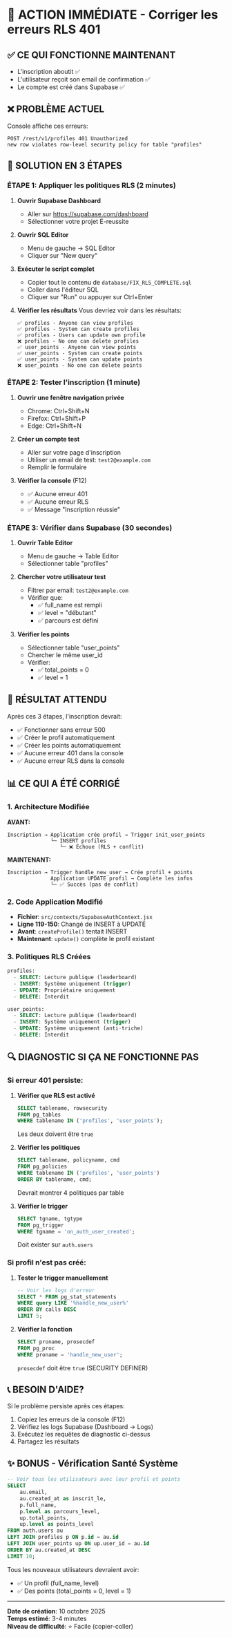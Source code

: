 # 🚨 ACTION IMMÉDIATE - Corriger les erreurs RLS 401

## ✅ CE QUI FONCTIONNE MAINTENANT
- L'inscription aboutit ✅
- L'utilisateur reçoit son email de confirmation ✅
- Le compte est créé dans Supabase ✅

## ❌ PROBLÈME ACTUEL
Console affiche ces erreurs:
```
POST /rest/v1/profiles 401 Unauthorized
new row violates row-level security policy for table "profiles"
```

## 🔧 SOLUTION EN 3 ÉTAPES

### ÉTAPE 1: Appliquer les politiques RLS (2 minutes)

1. **Ouvrir Supabase Dashboard**
   - Aller sur https://supabase.com/dashboard
   - Sélectionner votre projet E-reussite

2. **Ouvrir SQL Editor**
   - Menu de gauche → SQL Editor
   - Cliquer sur "New query"

3. **Exécuter le script complet**
   - Copier tout le contenu de `database/FIX_RLS_COMPLETE.sql`
   - Coller dans l'éditeur SQL
   - Cliquer sur "Run" ou appuyer sur Ctrl+Enter

4. **Vérifier les résultats**
   Vous devriez voir dans les résultats:
   ```
   ✅ profiles - Anyone can view profiles
   ✅ profiles - System can create profiles
   ✅ profiles - Users can update own profile
   ❌ profiles - No one can delete profiles
   ✅ user_points - Anyone can view points
   ✅ user_points - System can create points
   ✅ user_points - System can update points
   ❌ user_points - No one can delete points
   ```

### ÉTAPE 2: Tester l'inscription (1 minute)

1. **Ouvrir une fenêtre navigation privée**
   - Chrome: Ctrl+Shift+N
   - Firefox: Ctrl+Shift+P
   - Edge: Ctrl+Shift+N

2. **Créer un compte test**
   - Aller sur votre page d'inscription
   - Utiliser un email de test: `test2@example.com`
   - Remplir le formulaire

3. **Vérifier la console** (F12)
   - ✅ Aucune erreur 401
   - ✅ Aucune erreur RLS
   - ✅ Message "Inscription réussie"

### ÉTAPE 3: Vérifier dans Supabase (30 secondes)

1. **Ouvrir Table Editor**
   - Menu de gauche → Table Editor
   - Sélectionner table "profiles"

2. **Chercher votre utilisateur test**
   - Filtrer par email: `test2@example.com`
   - Vérifier que:
     - ✅ full_name est rempli
     - ✅ level = "débutant"
     - ✅ parcours est défini

3. **Vérifier les points**
   - Sélectionner table "user_points"
   - Chercher le même user_id
   - Vérifier:
     - ✅ total_points = 0
     - ✅ level = 1

## 🎯 RÉSULTAT ATTENDU

Après ces 3 étapes, l'inscription devrait:
- ✅ Fonctionner sans erreur 500
- ✅ Créer le profil automatiquement
- ✅ Créer les points automatiquement
- ✅ Aucune erreur 401 dans la console
- ✅ Aucune erreur RLS dans la console

## 📊 CE QUI A ÉTÉ CORRIGÉ

### 1. Architecture Modifiée
**AVANT:**
```
Inscription → Application crée profil → Trigger init_user_points
              └─ INSERT profiles
                 └─ ❌ Échoue (RLS + conflit)
```

**MAINTENANT:**
```
Inscription → Trigger handle_new_user → Crée profil + points
              Application UPDATE profil → Complète les infos
              └─ ✅ Succès (pas de conflit)
```

### 2. Code Application Modifié
- **Fichier**: `src/contexts/SupabaseAuthContext.jsx`
- **Ligne 119-150**: Changé de INSERT à UPDATE
- **Avant**: `createProfile()` tentait INSERT
- **Maintenant**: `update()` complète le profil existant

### 3. Politiques RLS Créées
```sql
profiles:
  - SELECT: Lecture publique (leaderboard)
  - INSERT: Système uniquement (trigger)
  - UPDATE: Propriétaire uniquement
  - DELETE: Interdit

user_points:
  - SELECT: Lecture publique (leaderboard)
  - INSERT: Système uniquement (trigger)
  - UPDATE: Système uniquement (anti-triche)
  - DELETE: Interdit
```

## 🔍 DIAGNOSTIC SI ÇA NE FONCTIONNE PAS

### Si erreur 401 persiste:

1. **Vérifier que RLS est activé**
   ```sql
   SELECT tablename, rowsecurity 
   FROM pg_tables 
   WHERE tablename IN ('profiles', 'user_points');
   ```
   Les deux doivent être `true`

2. **Vérifier les politiques**
   ```sql
   SELECT tablename, policyname, cmd
   FROM pg_policies
   WHERE tablename IN ('profiles', 'user_points')
   ORDER BY tablename, cmd;
   ```
   Devrait montrer 4 politiques par table

3. **Vérifier le trigger**
   ```sql
   SELECT tgname, tgtype 
   FROM pg_trigger 
   WHERE tgname = 'on_auth_user_created';
   ```
   Doit exister sur `auth.users`

### Si profil n'est pas créé:

1. **Tester le trigger manuellement**
   ```sql
   -- Voir les logs d'erreur
   SELECT * FROM pg_stat_statements 
   WHERE query LIKE '%handle_new_user%' 
   ORDER BY calls DESC 
   LIMIT 5;
   ```

2. **Vérifier la fonction**
   ```sql
   SELECT proname, prosecdef 
   FROM pg_proc 
   WHERE proname = 'handle_new_user';
   ```
   `prosecdef` doit être `true` (SECURITY DEFINER)

## 📞 BESOIN D'AIDE?

Si le problème persiste après ces étapes:
1. Copiez les erreurs de la console (F12)
2. Vérifiez les logs Supabase (Dashboard → Logs)
3. Exécutez les requêtes de diagnostic ci-dessus
4. Partagez les résultats

## ✨ BONUS - Vérification Santé Système

```sql
-- Voir tous les utilisateurs avec leur profil et points
SELECT 
    au.email,
    au.created_at as inscrit_le,
    p.full_name,
    p.level as parcours_level,
    up.total_points,
    up.level as points_level
FROM auth.users au
LEFT JOIN profiles p ON p.id = au.id
LEFT JOIN user_points up ON up.user_id = au.id
ORDER BY au.created_at DESC
LIMIT 10;
```

Tous les nouveaux utilisateurs devraient avoir:
- ✅ Un profil (full_name, level)
- ✅ Des points (total_points = 0, level = 1)

---

**Date de création**: 10 octobre 2025  
**Temps estimé**: 3-4 minutes  
**Niveau de difficulté**: ⭐ Facile (copier-coller)
